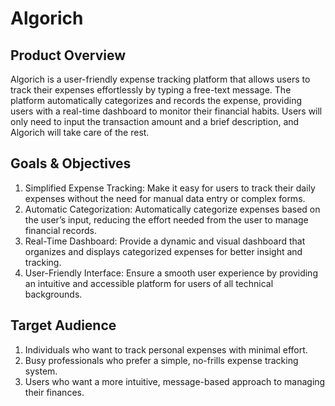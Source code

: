 # Algorich

## Product Overview
Algorich is a user-friendly expense tracking platform that allows users to track their expenses effortlessly by typing a free-text message. The platform automatically categorizes and records the expense, providing users with a real-time dashboard to monitor their financial habits. Users will only need to input the transaction amount and a brief description, and Algorich will take care of the rest.

## Goals & Objectives
1. Simplified Expense Tracking: Make it easy for users to track their daily expenses without the need for manual data entry or complex forms.
2. Automatic Categorization: Automatically categorize expenses based on the user’s input, reducing the effort needed from the user to manage financial records.
3. Real-Time Dashboard: Provide a dynamic and visual dashboard that organizes and displays categorized expenses for better insight and tracking.
4. User-Friendly Interface: Ensure a smooth user experience by providing an intuitive and accessible platform for users of all technical backgrounds.

## Target Audience
1. Individuals who want to track personal expenses with minimal effort.
2. Busy professionals who prefer a simple, no-frills expense tracking system.
3. Users who want a more intuitive, message-based approach to managing their finances.